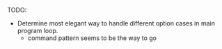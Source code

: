 TODO:

- Determine most elegant way to handle different option cases in main program loop.
    - command pattern seems to be the way to go